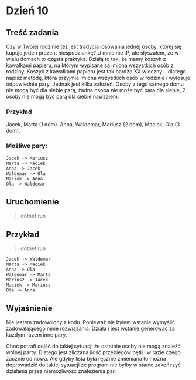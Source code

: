 # Dzień 10

## Treść zadania
Czy w Twojej rodzinie też jest tradycja losowania jednej osoby, której się kupuje jeden prezent niespodziankę?
U mnie nie :P, ale słyszałem, że w wielu domach to częsta praktyka. Działą to tak, że mamy koszyk z kawałkami papieru, na którym wypisane są imiona wszystkich osób z rodziny.
Koszyk z kawałkami papieru jest tak bardzo XX wieczny... dlatego napisz metodę, która przyjmie imiona wszystkich osób w rodzinie i wylosuje odpowiednie pary. Jednak jest kilka założeń. Osoby z tego samego domu nie mogą być dla siebie parą, żadna osoba nie może być parą dla siebie, 2 osoby nie mogą być parą dla siebie nawzajem.
### Przykład
Jacek, Marta (1 dom). Anna, Waldemar, Mariusz (2 dom), Maciek, Ola (3 dom).
### Możliwe pary:
```
Jacek -> Mariusz
Marta -> Maciek
Anna -> Jacek
Waldemar -> Ola
Maciek -> Anna
Ola -> Waldemar
```

## Uruchomienie
> dotnet run

## Przykład 
> dotnet run

```
Jacek -> Waldemar
Marta -> Maciek
Anna -> Ola
Waldemar -> Marta
Mariusz -> Jacek
Maciek -> Mariusz
Ola -> Anna
```

## Wyjaśnienie
Nie jestem zadowolony z kodu. Ponieważ nie byłem wstanie wymyślić zadowalającego mnie rozwiązania.
Działa i jest wstanie generować za każdym razem inne pary. 

Choć potrafi dojść do takiej sytuacji że ostatnie osoby nie mogą znaleźć wolnej party. Dlatego jest zliczana ilość przebiegów pętli i w razie czego zacznie od nowa.
Ale gdyby lista była ręcznie zmieniana to można doprowadzić do takiej sytuacji że program nie byłby w stanie zakończyć działania przez niemożliwość znalezienia par.